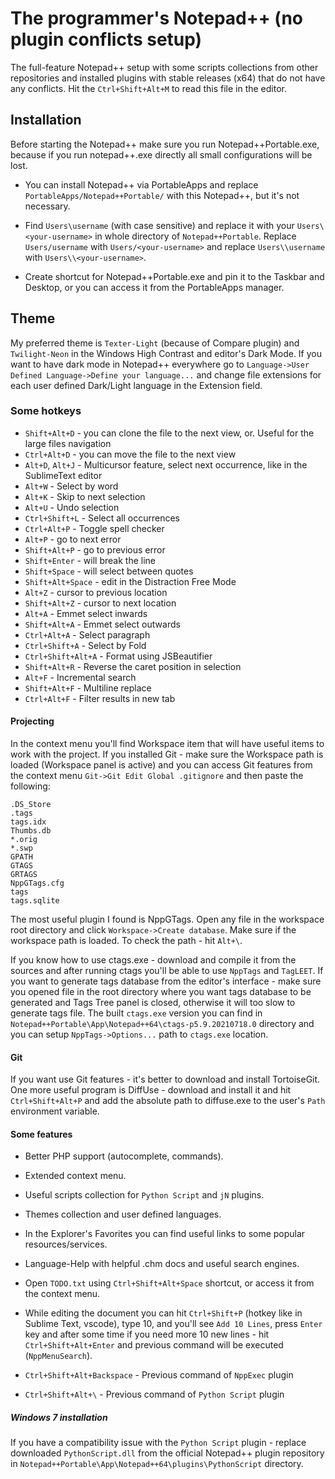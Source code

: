 # The programmer's Notepad++ (no plugin conflicts setup)

The full-feature Notepad++ setup with some scripts collections from other repositories and installed plugins with stable releases (x64) that do not have any conflicts. Hit the `Ctrl+Shift+Alt+M` to read this file in the editor.


## Installation

Before starting the Notepad++ make sure you run Notepad++Portable.exe, because if you run notepad++.exe directly all small configurations will be lost.

- You can install Notepad++ via PortableApps and replace `PortableApps/Notepad++Portable/` with this Notepad++, but it's not necessary.

- Find `Users\username` (with case sensitive) and replace it with your  `Users\<your-username>` in whole directory of `Notepad++Portable`. Replace `Users/username` with `Users/<your-username>` and replace `Users\\username` with `Users\\<your-username>`.

- Create shortcut for Notepad++Portable.exe and pin it to the Taskbar and Desktop, or you can access it from the PortableApps manager.


## Theme

My preferred theme is `Texter-Light` (because of Compare plugin) and `Twilight-Neon` in the Windows High Contrast and editor's Dark Mode. If you want to have dark mode in Notepad++ everywhere go to `Language->User Defined Language->Define your language...` and change file extensions for each user defined Dark/Light language in the Extension field.


### Some hotkeys
- `Shift+Alt+D` - you can clone the file to the next view, or. Useful for the large files navigation
- `Ctrl+Alt+D` - you can move the file to the next view
- `Alt+D`, `Alt+J` - Multicursor feature, select next occurrence, like in the SublimeText editor
- `Alt+W` - Select by word
- `Alt+K` - Skip to next selection
- `Alt+U` - Undo selection
- `Ctrl+Shift+L` - Select all occurrences
- `Ctrl+Alt+P` - Toggle spell checker
- `Alt+P` - go to next error
- `Shift+Alt+P` - go to previous error
- `Shift+Enter` - will break the line
- `Shift+Space` - will select between quotes
- `Shift+Alt+Space` - edit in the Distraction Free Mode
- `Alt+Z` - cursor to previous location
- `Shift+Alt+Z` - cursor to next location
- `Alt+A` - Emmet select inwards
- `Shift+Alt+A` - Emmet select outwards
- `Ctrl+Alt+A` - Select paragraph
- `Ctrl+Shift+A` - Select by Fold
- `Ctrl+Shift+Alt+A` - Format using JSBeautifier
- `Shift+Alt+R` - Reverse the caret position in selection
- `Alt+F` - Incremental search
- `Shift+Alt+F` - Multiline replace
- `Ctrl+Alt+F` - Filter results in new tab


#### Projecting

In the context menu you'll find Workspace item that will have useful items to work with the project. If you installed Git - make sure the Workspace path is loaded (Workspace panel is active) and you can access Git features from the context menu `Git->Git Edit Global .gitignore` and then paste the following:

```
.DS_Store
.tags
tags.idx
Thumbs.db
*.orig
*.swp
GPATH
GTAGS
GRTAGS
NppGTags.cfg
tags
tags.sqlite

```

The most useful plugin I found is NppGTags. Open any file in the workspace root directory and click `Workspace->Create database`. Make sure if the workspace path is loaded. To check the path - hit `Alt+\`.

If you know how to use ctags.exe - download and compile it from the sources and after running ctags you'll be able to use `NppTags` and `TagLEET`. If you want to generate tags database from the editor's interface - make sure you opened file in the root directory where you want tags database to be generated and Tags Tree panel is closed, otherwise it will too slow to generate tags file. The built `ctags.exe` version you can find in `Notepad++Portable\App\Notepad++64\ctags-p5.9.20210718.0` directory and you can setup `NppTags->Options...` path to `ctags.exe` location.


#### Git

If you want use Git features - it's better to download and install TortoiseGit. One more useful program is DiffUse - download and install it and hit `Ctrl+Shift+Alt+P` and add the absolute path to diffuse.exe to the user's `Path` environment variable.


#### Some features

- Better PHP support (autocomplete, commands).

- Extended context menu.

- Useful scripts collection for `Python Script` and `jN` plugins.

- Themes collection and user defined languages.

- In the Explorer's Favorites you can find useful links to some popular resources/services.

- Language-Help with helpful .chm docs and useful search engines.

- Open `TODO.txt` using `Ctrl+Shift+Alt+Space` shortcut, or access it from the context menu.

- While editing the document you can hit `Ctrl+Shift+P` (hotkey like in Sublime Text, vscode), type 10, and you'll see `Add 10 Lines`, press `Enter` key and after some time if you need more 10 new lines - hit `Ctrl+Shift+Alt+Enter` and previous command will be executed (`NppMenuSearch`). 

- `Ctrl+Shift+Alt+Backspace` - Previous command of `NppExec` plugin

- `Ctrl+Shift+Alt+\` - Previous command of `Python Script` plugin


##### Windows 7 installation

If you have a compatibility issue with the `Python Script` plugin - replace downloaded `PythonScript.dll` from the official Notepad++ plugin repository in `Notepad++Portable\App\Notepad++64\plugins\PythonScript` directory.

